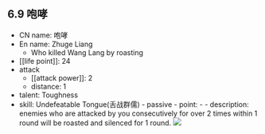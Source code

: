 ## 6.9 咆哮

- CN name: 咆哮
- En name: Zhuge Liang
  - Who killed Wang Lang by roasting
- [[life point]]: 24
- attack
  - [[attack power]]: 2
  - distance: 1
- talent: Toughness
- skill: Undefeatable Tongue(舌战群儒) - passive - point: - - description: enemies who are attacked by you consecutively for over 2 times within 1 round will be roasted and silenced for 1 round.
  ![](https://imgsa.baidu.com/forum/w%3D580/sign=48e159db526034a829e2b889fb1149d9/3467f3dde71190efa7024205c01b9d16fffa60c6.jpg)
